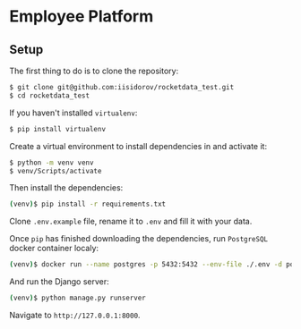 # Employee Platform

## Setup

The first thing to do is to clone the repository:

```sh
$ git clone git@github.com:iisidorov/rocketdata_test.git
$ cd rocketdata_test
```

If you haven't installed `virtualenv`:
```sh
$ pip install virtualenv
```

Create a virtual environment to install dependencies in and activate it:

```sh
$ python -m venv venv
$ venv/Scripts/activate
```

Then install the dependencies:

```sh
(venv)$ pip install -r requirements.txt
```

Clone `.env.example` file, rename it to `.env` and fill it with your data.

Once `pip` has finished downloading the dependencies, run `PostgreSQL` docker container localy:

```sh
(venv)$ docker run --name postgres -p 5432:5432 --env-file ./.env -d postgres:13.3
```

And run the Django server:

```sh
(venv)$ python manage.py runserver
```

Navigate to `http://127.0.0.1:8000`.

